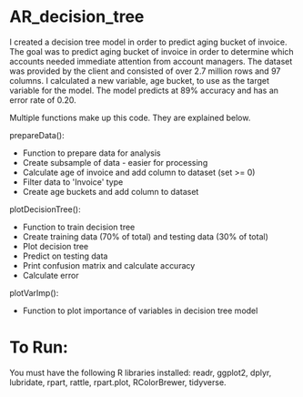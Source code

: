 # AR_decision_tree

I created a decision tree model in order to predict aging bucket of invoice. The goal was to predict aging bucket of invoice in order to determine which accounts needed immediate attention from account managers. The dataset was provided by the client and consisted of over 2.7 million rows and 97 columns. I calculated a new variable, age bucket, to use as the target variable for the model. The model predicts at 89% accuracy and has an error rate of 0.20. 

Multiple functions make up this code. They are explained below.

prepareData():
- Function to prepare data for analysis
- Create subsample of data - easier for processing
- Calculate age of invoice and add column to dataset (set >= 0)
- Filter data to 'Invoice' type
- Create age buckets and add column to dataset

plotDecisionTree():
- Function to train decision tree
- Create training data (70% of total) and testing data (30% of total)
- Plot decision tree
- Predict on testing data
- Print confusion matrix and calculate accuracy
- Calculate error

plotVarImp():
- Function to plot importance of variables in decision tree model

# To Run:
You must have the following R libraries installed: readr, ggplot2, dplyr, lubridate, rpart, rattle, rpart.plot, RColorBrewer, tidyverse.
